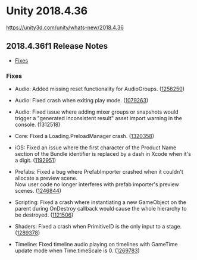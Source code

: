 # Unity 2018.4.36

https://unity3d.com/unity/whats-new/2018.4.36

## 2018.4.36f1 Release Notes

- [Fixes](#fixes)


### Fixes

*   Audio: Added missing reset functionality for AudioGroups. ([1256250](https://issuetracker.unity3d.com/issues/audio-reset-does-not-work-for-any-effect-added-in-audio-mixer))
    
*   Audio: Fixed crash when exiting play mode. ([1079263](https://issuetracker.unity3d.com/issues/crash-on-audiosource-stop-when-exiting-play-mode))
    
*   Audio: Fixed issue where adding mixer groups or snapshots would trigger a "generated inconsistent result" asset import warning in the console. (1312518)
    
*   Core: Fixed a Loading.PreloadManager crash. ([1320358](https://issuetracker.unity3d.com/issues/mobile-high-crash-rates-in-loading-dot-preloadmanager))
    
*   iOS: Fixed an issue where the first character of the Product Name section of the Bundle identifier is replaced by a dash in Xcode when it's a digit. ([1192951](https://issuetracker.unity3d.com/issues/the-first-character-of-the-product-name-section-of-the-bundle-identifier-is-replaced-by-a-dash-in-xcode-when-its-set-as-a-digit))
    
*   Prefabs: Fixed a bug where PrefabImporter crashed when it couldn't allocate a preview scene.  
    Now user code no longer interferes with prefab importer's preview scenes. ([1246844](https://issuetracker.unity3d.com/issues/editor-crashes-slash-freezes-when-calling-prefabutility-dot-saveasprefabassetandconnect-function))
    
*   Scripting: Fixed a crash where instantiating a new GameObject on the parent during OnDestroy callback would cause the whole hierarchy to be destroyed. ([1121506](https://issuetracker.unity3d.com/issues/crash-when-instantiating-new-gameobject-with-the-parent-of-the-gameobject-that-is-being-destroyed-and-exiting-play-mode))
    
*   Shaders: Fixed a crash when PrimitiveID is the only input to a stage. ([1289378](https://issuetracker.unity3d.com/issues/internal-error-communicating-with-the-shader-compiler-process-when-sv-primitiveid-is-the-only-input-signature))
    
*   Timeline: Fixed timeline audio playing on timelines with GameTime update mode when Time.timeScale is 0. ([1269783](https://issuetracker.unity3d.com/issues/timeline-audio-is-not-paused-when-setting-audiolistener-dot-pause-to-true))